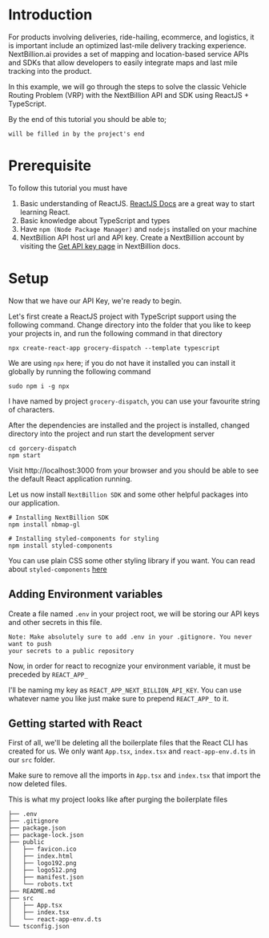 # Introduction
For products involving deliveries, ride-hailing, ecommerce, and logistics, it is important include an optimized last-mile delivery tracking experience. NextBillion.ai provides a set of mapping and location-based service APIs and SDKs that allow developers to easily integrate maps and last mile tracking into the product.

In this example, we will go through the steps to solve the classic Vehicle Routing Problem (VRP) with the NextBillion API and SDK using ReactJS + TypeScript.

By the end of this tutorial you should be able to;

```
will be filled in by the project's end
```

# Prerequisite

To follow this tutorial you must have
1.  Basic understanding of ReactJS. [ReactJS Docs](https://reactjs.org/docs/getting-started.html) are a great way to start learning React.
2. Basic knowledge about TypeScript and types
3. Have `npm (Node Package Manager)` and `nodejs` installed on your machine
4. NextBillion API host url and API key. Create a NextBillion account by visiting the [Get API key page](https://doc.maps.nextbillion.io/docs/get-an-api-key) in NextBillion docs.
 
# Setup

Now that we have our API Key, we're ready to begin. 

Let's first create a ReactJS project with TypeScript support using the following command. 
Change directory into the folder that you like to keep your projects in, and run the following command in that directory

```shell
npx create-react-app grocery-dispatch --template typescript
```

We are using `npx` here; if you do not have it installed you can install it globally by running the following command 
```
sudo npm i -g npx
```

I have named by project `grocery-dispatch`, you can use your favourite string of characters.

After the dependencies are installed and the project is installed, changed directory into the project and run start the development server

```
cd gorcery-dispatch
npm start
```

Visit http://localhost:3000 from your browser and you should be able to see the default React application running.

Let us now install `NextBillion SDK` and some other helpful packages into our application.

```
# Installing NextBillion SDK
npm install nbmap-gl
```

```
# Installing styled-components for styling
npm install styled-components
```

You can use plain CSS some other styling library if you want.
You can read about `styled-components` [here](https://styled-components.com/docs)


## Adding Environment variables

Create a file named `.env` in your project root, we will be storing our API keys and other secrets in this file. 

```
Note: Make absolutely sure to add .env in your .gitignore. You never want to push 
your secrets to a public repository
```

Now, in order for react to recognize your environment variable, it must be preceded by `REACT_APP_`

I'll be naming my key as `REACT_APP_NEXT_BILLION_API_KEY`. You can use whatever name you like just make sure to prepend `REACT_APP_` to it.


## Getting started with React

First of all, we'll be deleting all the boilerplate files that the React CLI has created for us. We only want `App.tsx`, `index.tsx` and `react-app-env.d.ts` in our `src` folder.

Make sure to remove all the imports in `App.tsx` and `index.tsx` that import the now deleted files.

This is what my project looks like after purging the boilerplate files

```
├── .env
├── .gitignore
├── package.json
├── package-lock.json
├── public
│   ├── favicon.ico
│   ├── index.html
│   ├── logo192.png
│   ├── logo512.png
│   ├── manifest.json
│   └── robots.txt
├── README.md
├── src
│   ├── App.tsx
│   ├── index.tsx
│   └── react-app-env.d.ts
└── tsconfig.json
```
